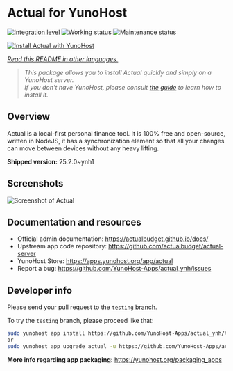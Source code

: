 <!--
N.B.: This README was automatically generated by <https://github.com/YunoHost/apps/tree/master/tools/readme_generator>
It shall NOT be edited by hand.
-->

# Actual for YunoHost

[![Integration level](https://apps.yunohost.org/badge/integration/actual)](https://ci-apps.yunohost.org/ci/apps/actual/)
![Working status](https://apps.yunohost.org/badge/state/actual)
![Maintenance status](https://apps.yunohost.org/badge/maintained/actual)

[![Install Actual with YunoHost](https://install-app.yunohost.org/install-with-yunohost.svg)](https://install-app.yunohost.org/?app=actual)

*[Read this README in other languages.](./ALL_README.md)*

> *This package allows you to install Actual quickly and simply on a YunoHost server.*  
> *If you don't have YunoHost, please consult [the guide](https://yunohost.org/install) to learn how to install it.*

## Overview

Actual is a local-first personal finance tool. It is 100% free and open-source, written in NodeJS, it has a synchronization element so that all your changes can move between devices without any heavy lifting.

**Shipped version:** 25.2.0~ynh1

## Screenshots

![Screenshot of Actual](./doc/screenshots/screenshot.png)

## Documentation and resources

- Official admin documentation: <https://actualbudget.github.io/docs/>
- Upstream app code repository: <https://github.com/actualbudget/actual-server>
- YunoHost Store: <https://apps.yunohost.org/app/actual>
- Report a bug: <https://github.com/YunoHost-Apps/actual_ynh/issues>

## Developer info

Please send your pull request to the [`testing` branch](https://github.com/YunoHost-Apps/actual_ynh/tree/testing).

To try the `testing` branch, please proceed like that:

```bash
sudo yunohost app install https://github.com/YunoHost-Apps/actual_ynh/tree/testing --debug
or
sudo yunohost app upgrade actual -u https://github.com/YunoHost-Apps/actual_ynh/tree/testing --debug
```

**More info regarding app packaging:** <https://yunohost.org/packaging_apps>
